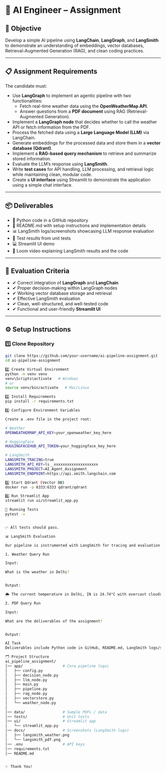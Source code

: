 # 🤖 AI Engineer – Assignment

## 📌 Objective
Develop a simple AI pipeline using **LangChain**, **LangGraph**, and **LangSmith** to demonstrate an understanding of embeddings, vector databases, Retrieval-Augmented Generation (RAG), and clean coding practices.

---

## 📋 Assignment Requirements
The candidate must:

- Use **LangGraph** to implement an agentic pipeline with two functionalities:  
  - Fetch real-time weather data using the **OpenWeatherMap API**.  
  - Answer questions from a **PDF document** using RAG (Retrieval-Augmented Generation).  
- Implement a **LangGraph node** that decides whether to call the weather API or fetch information from the PDF.  
- Process the fetched data using a **Large Language Model (LLM)** via LangChain.  
- Generate embeddings for the processed data and store them in a **vector database (Qdrant)**.  
- Implement a **RAG-based query mechanism** to retrieve and summarize stored information.  
- Evaluate the LLM’s response using **LangSmith**.  
- Write **test cases** for API handling, LLM processing, and retrieval logic while maintaining clean, modular code.  
- Create a **UI interface** using Streamlit to demonstrate the application using a simple chat interface.  

---

## 📦 Deliverables
- 🐍 Python code in a GitHub repository  
- 📄 README.md with setup instructions and implementation details  
- 📊 LangSmith logs/screenshots showcasing LLM response evaluation  
- 🧪 Test results from unit tests  
- 💻 Streamlit UI demo  
- 🎥 Loom video explaining LangSmith results and the code  

---

## 📝 Evaluation Criteria
- ✔ Correct integration of **LangGraph** and **LangChain**  
- ✔ Proper decision-making within LangGraph nodes  
- ✔ Working vector database storage and retrieval  
- ✔ Effective LangSmith evaluation  
- ✔ Clean, well-structured, and well-tested code  
- ✔ Functional and user-friendly **Streamlit UI**  

---

## ⚙️ Setup Instructions

### 1️⃣ Clone Repository
```bash
git clone https://github.com/your-username/ai-pipeline-assignment.git
cd ai-pipeline-assignment

2️⃣ Create Virtual Environment
python -m venv venv
venv\Scripts\activate   # Windows
# or
source venv/bin/activate   # Mac/Linux

3️⃣ Install Requirements
pip install -r requirements.txt

4️⃣ Configure Environment Variables

Create a .env file in the project root:

# Weather
OPENWEATHERMAP_API_KEY=your_openweather_key_here

# HuggingFace
HUGGINGFACEHUB_API_TOKEN=your_huggingface_key_here

# LangSmith
LANGSMITH_TRACING=true
LANGSMITH_API_KEY=ls__xxxxxxxxxxxxxxxxxxxx
LANGSMITH_PROJECT=AI_Agent_Assignment
LANGSMITH_ENDPOINT=https://api.smith.langchain.com

5️⃣ Start Qdrant (Vector DB)
docker run -p 6333:6333 qdrant/qdrant

6️⃣ Run Streamlit App
streamlit run ui/streamlit_app.py

🧪 Running Tests
pytest -v


✅ All tests should pass.

📊 LangSmith Evaluation

Our pipeline is instrumented with LangSmith for tracing and evaluation.

1. Weather Query Run

Input:

What is the weather in Delhi?


Output:

🌦️ The current temperature in Delhi, IN is 24.74°C with overcast clouds.

2. PDF Query Run

Input:

What are the deliverables of the assignment?


Output:

AI Task  
Deliverables include Python code in GitHub, README.md, LangSmith logs/screenshots, test results, Streamlit demo, and Loom video.

🗂️ Project Structure
ai_pipeline_assignment/
│── app/                  # Core pipeline logic
│   ├── config.py
│   ├── decision_node.py
│   ├── llm_node.py
│   ├── main.py
│   ├── pipeline.py
│   ├── rag_node.py
│   ├── vectorstore.py
│   └── weather_node.py
│
│── data/                 # Sample PDFs / data
│── tests/                # Unit tests
│── ui/                   # Streamlit app
│   └── streamlit_app.py
│── docs/                 # Screenshots (LangSmith logs)
│   ├── langsmith_weather.png
│   └── langsmith_pdf.png
│── .env                  # API keys 
│── requirements.txt
│── README.md


✨ Thank You!
